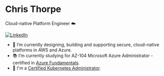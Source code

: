 # Chris Thorpe

Cloud-native Platform Engineer :cloud:

[![LinkedIn](https://img.shields.io/badge/Chris_Thorpe--black?style=social&logo=linkedin)](http://linkedin.com/in/chris-thorpe-38535919)

- 🔭 I’m currently designing, building and supporting secure, cloud-native platforms in AWS and Azure.
- :books: I’m currently studying for AZ-104 Microsoft Azure Administrator - certified in [Azure Fundamentals](https://www.youracclaim.com/badges/1c376647-826d-4ee9-9bb2-6ab5b830299d/public_url).
- :1st_place_medal: I'm a [Certified Kubernetes Administrator](https://www.youracclaim.com/badges/fbaaa974-e47c-4cc3-b805-b4a8593fded8/public_url).
